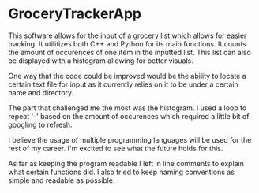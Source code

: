 # GroceryTrackerApp
This software allows for the input of a grocery list which allows for easier tracking. It utilitizes both C++ and Python for its main functions.
It counts the amount of occurences of one item in the inputted list. This list can also be displayed with a histogram allowing for better visuals.

One way that the code could be improved would be the ability to locate a certain text file for input as it currently relies on it to be under a certain name and directory.

The part that challenged me the most was the histogram. I used a loop to repeat '-' based on the amount of occurences which required a little bit of googling to refresh.

I believe the usage of multiple programming languages will be used for the rest of my career. I'm excited to see what the future holds for this.

As far as keeping the program readable I left in line comments to explain what certain functions did. I also tried to keep naming conventions as simple and readable as possible.

